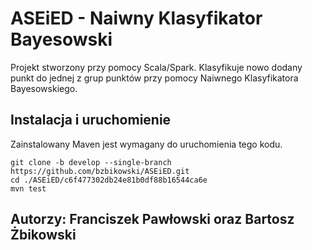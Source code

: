 # ASEiED - Naiwny Klasyfikator Bayesowski
Projekt stworzony przy pomocy Scala/Spark. Klasyfikuje nowo dodany punkt do jednej z grup punktów przy pomocy Naiwnego Klasyfikatora Bayesowskiego.

## Instalacja i uruchomienie

Zainstalowany Maven jest wymagany do uruchomienia tego kodu.

```
git clone -b develop --single-branch https://github.com/bzbikowski/ASEiED.git
cd ./ASEiED/c6f477302db24e81b0df88b16544ca6e
mvn test
```

## Autorzy: Franciszek Pawłowski oraz Bartosz Żbikowski
